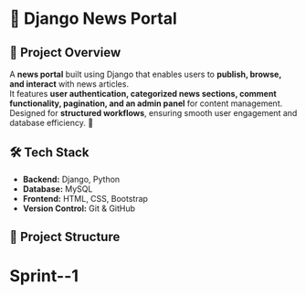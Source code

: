 
# 📰 Django News Portal

## 📌 Project Overview  
A **news portal** built using Django that enables users to **publish, browse, and interact** with news articles.  
It features **user authentication, categorized news sections, comment functionality, pagination, and an admin panel** for content management.  
Designed for **structured workflows**, ensuring smooth user engagement and database efficiency. 🚀  

## 🛠️ Tech Stack  
- **Backend:** Django, Python  
- **Database:** MySQL  
- **Frontend:** HTML, CSS, Bootstrap  
- **Version Control:** Git & GitHub  

## 📂 Project Structure  
# Sprint--1
